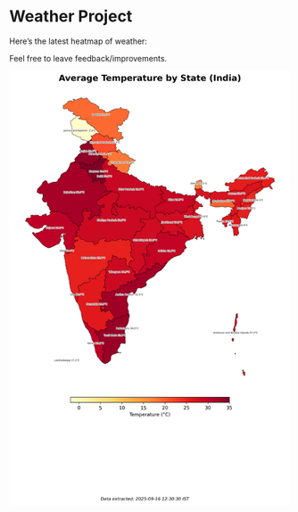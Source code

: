 # Weather Project

Here’s the latest heatmap of weather:

Feel free to leave feedback/improvements.

![India Heatmap](docs/assets/india_heatmap.png?v=C90B10)
